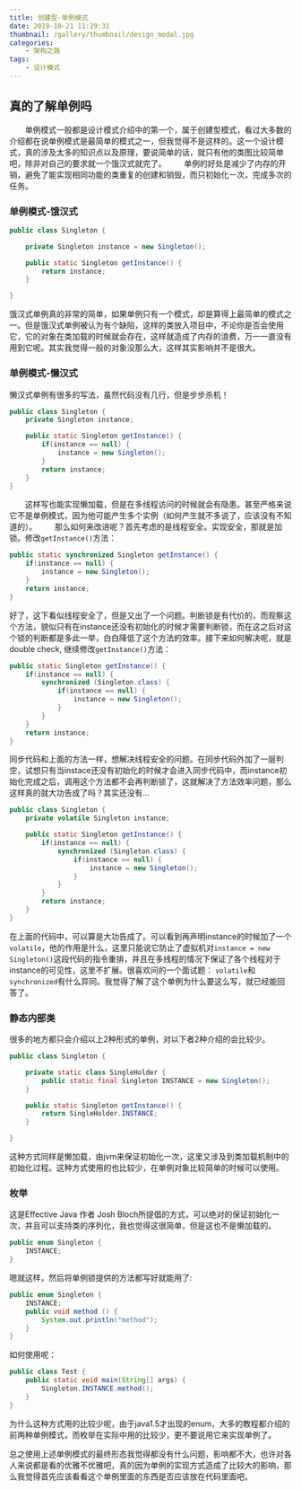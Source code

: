 ```yaml
---
title: 创建型-单例模式
date: 2019-10-21 11:29:31
thumbnail: /gallery/thumbnail/design_modal.jpg
categories:
    - 架构之路
tags:
    - 设计模式
---
```


## 真的了解单例吗

&emsp;&emsp;单例模式一般都是设计模式介绍中的第一个，属于创建型模式，看过大多数的介绍都在说单例模式是最简单的模式之一，但我觉得不是这样的。这一个设计模式，真的涉及太多的知识点以及原理，要说简单的话，就只有他的类图比较简单吧，除非对自己的要求就一个饿汉式就完了。
&emsp;&emsp;单例的好处是减少了内存的开销，避免了能实现相同功能的类重复的创建和销毁，而只初始化一次，完成多次的任务。

<!-- more -->

### 单例模式-饿汉式

``` java
public class Singleton {

    private Singleton instance = new Singleton();

    public static Singleton getInstance() {
        return instance;
    }

}
```
饿汉式单例真的非常的简单，如果单例只有一个模式，却是算得上最简单的模式之一。但是饿汉式单例被认为有个缺陷，这样的类放入项目中，不论你是否会使用它，它的对象在类加载的时候就会存在，这样就造成了内存的浪费，万一一直没有用到它呢。其实我觉得一般的对象没那么大，这样其实影响并不是很大。

### 单例模式-懒汉式

懒汉式单例有很多的写法，虽然代码没有几行，但是步步杀机！
 
``` java
public class Singleton {
    private Singleton instance;

    public static Singleton getInstance() {
        if(instance == null) {
            instance = new Singleton();
        }
        return instance;
    }
}

```
&emsp;&emsp;这样写也能实现懒加载，但是在多线程访问的时候就会有隐患。甚至严格来说它不是单例模式，因为他可能产生多个实例（如何产生就不多说了，应该没有不知道的）。
&emsp;&emsp;那么如何来改进呢？首先考虑的是线程安全。实现安全，那就是加锁。修改`getInstance()`方法：

``` java
public static synchronized Singleton getInstance() {
    if(instance == null) {
        instance = new Singleton();
    }
    return instance;
}

```

好了，这下看似线程安全了，但是又出了一个问题。判断锁是有代价的，而观察这个方法，貌似只有在instance还没有初始化的时候才需要判断锁，而在这之后对这个锁的判断都是多此一举，白白降低了这个方法的效率。接下来如何解决呢，就是double check, 继续修改`getInstance()`方法：
``` java
public static Singleton getInstance() {
    if(instance == null) {
        synchronized (Singleton.class) {
            if(instance == null) {
                instance = new Singleton();
            }
        }
    }
    return instance;
}
```
同步代码和上面的方法一样，想解决线程安全的问题。在同步代码外加了一层判空，试想只有当instace还没有初始化的时候才会进入同步代码中，而instance初始化完成之后，调用这个方法都不会再判断锁了，这就解决了方法效率问题，那么这样真的就大功告成了吗？其实还没有...
``` java
public class Singleton {
    private volatile Singleton instance;

    public static Singleton getInstance() {
        if(instance == null) {
            synchronized (Singleton.class) {
                if(instance == null) {
                    instance = new Singleton();
                }
            }
        }
        return instance;
    }
}

```
在上面的代码中，可以算是大功告成了。可以看到再声明instance的时候加了一个`volatile`，他的作用是什么，这里只能说它防止了虚拟机对`instance = new Singleton()`这段代码的指令重排，并且在多线程的情况下保证了各个线程对于instance的可见性，这里不扩展。很喜欢问的一个面试题： `volatile`和`synchronized`有什么异同。我觉得了解了这个单例为什么要这么写，就已经能回答了。

### 静态内部类

很多的地方都只会介绍以上2种形式的单例，对以下者2种介绍的会比较少。
``` java
public class Singleton {

    private static class SingleHolder {
        public static final Singleton INSTANCE = new Singleton();
    }

    public static Singleton getInstance() {
        return SingleHolder.INSTANCE;
    }

}
```
这种方式同样是懒加载，由jvm来保证初始化一次，这里又涉及到类加载机制中的初始化过程。这种方式使用的也比较少，在单例对象比较简单的时候可以使用。

### 枚举

这是Effective Java 作者 Josh Bloch所提倡的方式，可以绝对的保证初始化一次，并且可以支持类的序列化，我也觉得这很简单，但是这也不是懒加载的。
``` java
public enum Singleton {
    INSTANCE;
}
```
嗯就这样，然后将单例锁提供的方法都写好就能用了:
``` java
public enum Singleton {
    INSTANCE;
    public void method () {
        System.out.println("method");
    }
}
```
如何使用呢： 
``` java
public class Test {
    public static void main(String[] args) {
        Singleton.INSTANCE.method();    
    }
}
```
为什么这种方式用的比较少呢，由于java1.5才出现的enum，大多的教程都介绍的前两种单例模式，而枚举在实际中用的比较少，更不要说用它来实现单例了。

总之使用上述单例模式的最终形态我觉得都没有什么问题，影响都不大，也许对各人来说都是看的优雅不优雅吧，真的因为单例的实现方式造成了比较大的影响，那么我觉得首先应该看看这个单例里面的东西是否应该放在代码里面吧。